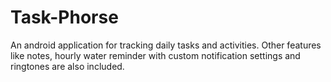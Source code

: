 # Task-Phorse
An android application for tracking daily tasks and activities. Other features like notes, hourly water reminder with custom notification settings and ringtones are also included.

